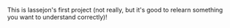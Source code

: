This is lassejon's first project (not really, but it's good to relearn something you want to understand correctly)!